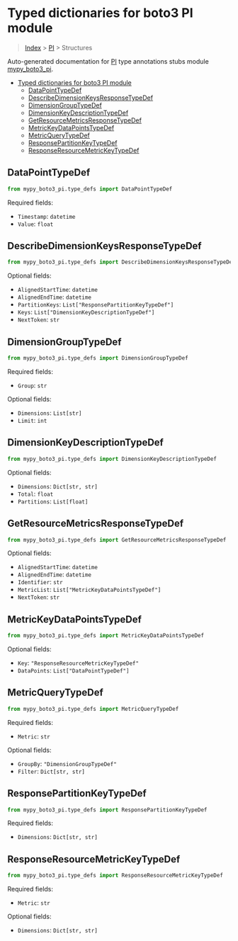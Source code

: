 # Typed dictionaries for boto3 PI module

> [Index](../README.md) > [PI](./README.md) > Structures

Auto-generated documentation for [PI](https://boto3.amazonaws.com/v1/documentation/api/latest/reference/services/pi.html#PI)
type annotations stubs module [mypy_boto3_pi](https://pypi.org/project/mypy-boto3-pi/).

- [Typed dictionaries for boto3 PI module](#typed-dictionaries-for-boto3-pi-module)
  - [DataPointTypeDef](#datapointtypedef)
  - [DescribeDimensionKeysResponseTypeDef](#describedimensionkeysresponsetypedef)
  - [DimensionGroupTypeDef](#dimensiongrouptypedef)
  - [DimensionKeyDescriptionTypeDef](#dimensionkeydescriptiontypedef)
  - [GetResourceMetricsResponseTypeDef](#getresourcemetricsresponsetypedef)
  - [MetricKeyDataPointsTypeDef](#metrickeydatapointstypedef)
  - [MetricQueryTypeDef](#metricquerytypedef)
  - [ResponsePartitionKeyTypeDef](#responsepartitionkeytypedef)
  - [ResponseResourceMetricKeyTypeDef](#responseresourcemetrickeytypedef)

## DataPointTypeDef

```python
from mypy_boto3_pi.type_defs import DataPointTypeDef
```


Required fields:
- `Timestamp`: `datetime`
- `Value`: `float`




## DescribeDimensionKeysResponseTypeDef

```python
from mypy_boto3_pi.type_defs import DescribeDimensionKeysResponseTypeDef
```




Optional fields:
- `AlignedStartTime`: `datetime`
- `AlignedEndTime`: `datetime`
- `PartitionKeys`: `List["ResponsePartitionKeyTypeDef"]`
- `Keys`: `List["DimensionKeyDescriptionTypeDef"]`
- `NextToken`: `str`


## DimensionGroupTypeDef

```python
from mypy_boto3_pi.type_defs import DimensionGroupTypeDef
```


Required fields:
- `Group`: `str`



Optional fields:
- `Dimensions`: `List[str]`
- `Limit`: `int`


## DimensionKeyDescriptionTypeDef

```python
from mypy_boto3_pi.type_defs import DimensionKeyDescriptionTypeDef
```




Optional fields:
- `Dimensions`: `Dict[str, str]`
- `Total`: `float`
- `Partitions`: `List[float]`


## GetResourceMetricsResponseTypeDef

```python
from mypy_boto3_pi.type_defs import GetResourceMetricsResponseTypeDef
```




Optional fields:
- `AlignedStartTime`: `datetime`
- `AlignedEndTime`: `datetime`
- `Identifier`: `str`
- `MetricList`: `List["MetricKeyDataPointsTypeDef"]`
- `NextToken`: `str`


## MetricKeyDataPointsTypeDef

```python
from mypy_boto3_pi.type_defs import MetricKeyDataPointsTypeDef
```




Optional fields:
- `Key`: `"ResponseResourceMetricKeyTypeDef"`
- `DataPoints`: `List["DataPointTypeDef"]`


## MetricQueryTypeDef

```python
from mypy_boto3_pi.type_defs import MetricQueryTypeDef
```


Required fields:
- `Metric`: `str`



Optional fields:
- `GroupBy`: `"DimensionGroupTypeDef"`
- `Filter`: `Dict[str, str]`


## ResponsePartitionKeyTypeDef

```python
from mypy_boto3_pi.type_defs import ResponsePartitionKeyTypeDef
```


Required fields:
- `Dimensions`: `Dict[str, str]`




## ResponseResourceMetricKeyTypeDef

```python
from mypy_boto3_pi.type_defs import ResponseResourceMetricKeyTypeDef
```


Required fields:
- `Metric`: `str`



Optional fields:
- `Dimensions`: `Dict[str, str]`

